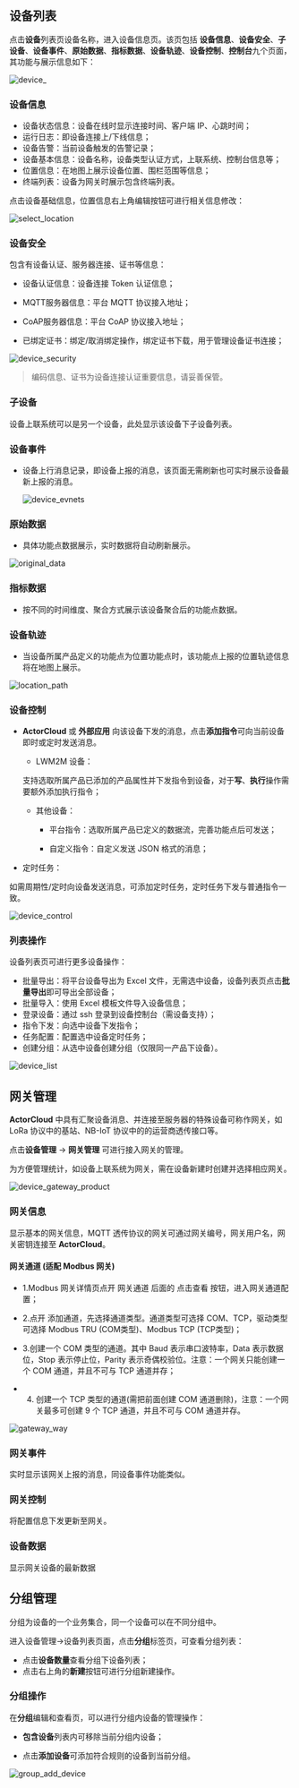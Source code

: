## 设备列表

点击**设备**列表页设备名称，进入设备信息页。该页包括
**设备信息**、**设备安全**、**子设备**、**设备事件**、**原始数据**、**指标数据**、**设备轨迹**、**设备控制**、**控制台**九个页面，其功能与展示信息如下：

![device_](_assets/device_.png)



### 设备信息

- 设备状态信息：设备在线时显示连接时间、客户端 IP、心跳时间；
- 运行日志：即设备连接上/下线信息；
- 设备告警：当前设备触发的告警记录；
- 设备基本信息：设备名称，设备类型认证方式，上联系统、控制台信息等；
- 位置信息：在地图上展示设备位置、围栏范围等信息；
- 终端列表：设备为网关时展示包含终端列表。



点击设备基础信息，位置信息右上角编辑按钮可进行相关信息修改：

![select_location](_assets/select_location.png)






### 设备安全

包含有设备认证、服务器连接、证书等信息：

- 设备认证信息：设备连接 Token 认证信息；

- MQTT服务器信息：平台 MQTT 协议接入地址；

- CoAP服务器信息：平台 CoAP 协议接入地址；

- 已绑定证书：绑定/取消绑定操作，绑定证书下载，用于管理设备证书连接；

![device_security](_assets/device_security.png)

> 编码信息、证书为设备连接认证重要信息，请妥善保管。



### 子设备

设备上联系统可以是另一个设备，此处显示该设备下子设备列表。



### 设备事件

- 设备上行消息记录，即设备上报的消息，该页面无需刷新也可实时展示设备最新上报的消息。

  ![device_evnets](_assets/device_evnets.png)



### 原始数据

- 具体功能点数据展示，实时数据将自动刷新展示。

![original_data](_assets/original_data.png)



### 指标数据

- 按不同的时间维度、聚合方式展示该设备聚合后的功能点数据。

  


### 设备轨迹

- 当设备所属产品定义的功能点为位置功能点时，该功能点上报的位置轨迹信息将在地图上展示。

![location_path](_assets/location_path.png)



### 设备控制

- **ActorCloud** 或 **外部应用** 向该设备下发的消息，点击**添加指令**可向当前设备即时或定时发送消息。

  - LWM2M 设备：
  
  支持选取所属产品已添加的产品属性并下发指令到设备，对于**写**、**执行**操作需要额外添加执行指令；
  
  - 其他设备：
  
    - 平台指令：选取所属产品已定义的数据流，完善功能点后可发送；

    - 自定义指令：自定义发送 JSON 格式的消息；

- 定时任务：

如需周期性/定时向设备发送消息，可添加定时任务，定时任务下发与普通指令一致。

![device_control](_assets/device_control.png)

### 列表操作

设备列表页可进行更多设备操作：

- 批量导出：将平台设备导出为 Excel 文件，无需选中设备，设备列表页点击**批量导出**即可导出全部设备；
- 批量导入：使用 Excel 模板文件导入设备信息；
- 登录设备：通过 ssh 登录到设备控制台（需设备支持）；
- 指令下发：向选中设备下发指令；
- 任务配置：配置选中设备定时任务；
- 创建分组：从选中设备创建分组（仅限同一产品下设备）。



![device_list](_assets/device_list.png)



## 网关管理

**ActorCloud** 中具有汇聚设备消息、并连接至服务器的特殊设备可称作网关，如 LoRa 协议中的基站、NB-IoT 协议中的的运营商透传接口等。

点击**设备管理** -> **网关管理** 可进行接入网关的管理。

为方便管理统计，如设备上联系统为网关，需在设备新建时创建并选择相应网关。

![device_gateway_product](_assets/device_gateway_product.png)



### 网关信息

显示基本的网关信息，MQTT 透传协议的网关可通过网关编号，网关用户名，网关密钥连接至 **ActorCloud**。




#### 网关通道 (适配 Modbus 网关)

- 1.Modbus 网关详情页点开 网关通道 后面的 点击查看 按钮，进入网关通道配置；

- 2.点开 添加通道，先选择通道类型。通道类型可选择 COM、TCP，驱动类型可选择 Modbus TRU (COM类型)、Modbus TCP (TCP类型)；

- 3.创建一个 COM 类型的通道。其中 Baud 表示串口波特率，Data 表示数据位，Stop 表示停止位，Parity 表示奇偶校验位。注意：一个网关只能创建一个 COM 通道，并且不可与 TCP 通道并存；

- 4. 创建一个 TCP 类型的通道(需把前面创建 COM 通道删除)，注意：一个网关最多可创建 9 个 TCP 通道，并且不可与 COM 通道并存。



![gateway_way](_assets/gateway_way.png)



### 网关事件

实时显示该网关上报的消息，同设备事件功能类似。



### 网关控制

将配置信息下发更新至网关。



### 设备数据

显示网关设备的最新数据






## 分组管理

分组为设备的一个业务集合，同一个设备可以在不同分组中。

进入设备管理->设备列表页面，点击**分组**标签页，可查看分组列表：

- 点击**设备数量**查看分组下设备列表；
- 点击右上角的**新建**按钮可进行分组新建操作。




### 分组操作

在**分组**编辑和查看页，可以进行分组内设备的管理操作：

- **包含设备**列表内可移除当前分组内设备；

- 点击**添加设备**可添加符合规则的设备到当前分组。

  

![group_add_device](_assets/group_add_device.png)

